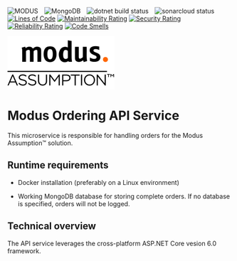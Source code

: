 
![MODUS](https://img.shields.io/badge/MODUS-ASSUMPTION-orange?style=for-the-badge) ![MongoDB](https://img.shields.io/badge/MongoDB-%234ea94b.svg?style=for-the-badge&logo=mongodb&logoColor=white) ![dotnet build status](https://img.shields.io/github/workflow/status/modus-1/order-api/.NET%20Core%20CI?label=.NET%20build&logo=.NET&logoColor=white&style=for-the-badge) ![sonarcloud status](https://img.shields.io/sonar/quality_gate/Modus-1_order-api/main?logo=sonarcloud&server=https%3A%2F%2Fsonarcloud.io&style=for-the-badge)<br /> [![Lines of Code](https://sonarcloud.io/api/project_badges/measure?project=Modus-1_order-api&metric=ncloc)](https://sonarcloud.io/summary/new_code?id=Modus-1_order-api) [![Maintainability Rating](https://sonarcloud.io/api/project_badges/measure?project=Modus-1_order-api&metric=sqale_rating)](https://sonarcloud.io/summary/new_code?id=Modus-1_order-api) [![Security Rating](https://sonarcloud.io/api/project_badges/measure?project=Modus-1_order-api&metric=security_rating)](https://sonarcloud.io/summary/new_code?id=Modus-1_order-api) [![Reliability Rating](https://sonarcloud.io/api/project_badges/measure?project=Modus-1_order-api&metric=reliability_rating)](https://sonarcloud.io/summary/new_code?id=Modus-1_order-api) [![Code Smells](https://sonarcloud.io/api/project_badges/measure?project=Modus-1_order-api&metric=code_smells)](https://sonarcloud.io/summary/new_code?id=Modus-1_order-api)

![Modus Logo](Docs/Modus.png)
# Modus Ordering API Service

This microservice is responsible for handling orders for the Modus Assumption™ solution.

## Runtime requirements
 - Docker installation (preferably on a Linux environment)

 - Working MongoDB database for storing complete orders. If no database is specified, orders will not be logged.

## Technical overview
The API service leverages the cross-platform ASP.NET Core vesion 6.0 framework.